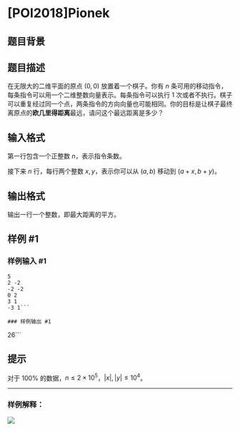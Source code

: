 # [POI2018]Pionek

## 题目背景



## 题目描述

在无限大的二维平面的原点 $(0,0)$ 放置着一个棋子。你有 $n$ 条可用的移动指令，每条指令可以用一个二维整数向量表示。每条指令可以执行 $1$ 次或者不执行。棋子可以重复经过同一个点，两条指令的方向向量也可能相同。你的目标是让棋子最终离原点的**欧几里得距离**最远，请问这个最远距离是多少？

## 输入格式

第一行包含一个正整数 $n$，表示指令条数。

接下来 $n$ 行，每行两个整数 $x,y$，表示你可以从 $(a,b)$ 移动到 $(a+x,b+y)$。

## 输出格式

输出一行一个整数，即最大距离的平方。

## 样例 #1

### 样例输入 #1
```
5
2 -2
-2 -2
0 2
3 1
-3 1```

### 样例输出 #1

```
26```

## 提示

对于 $100\%$ 的数据，$n\le 2 \times 10^5$，$|x|,|y| \le 10^4$。

-----

### 样例解释：

![](https://cdn.luogu.com.cn/upload/image_hosting/aiztesh5.png)
